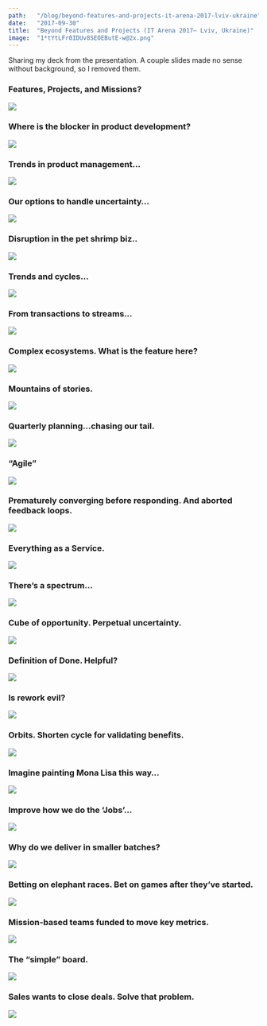 ```yaml
---
path:	"/blog/beyond-features-and-projects-it-arena-2017-lviv-ukraine"
date:	"2017-09-30"
title:	"Beyond Features and Projects (IT Arena 2017— Lviv, Ukraine)"
image:	"1*tYtLFr0IDUv8SEOEButE-w@2x.png"
---
```


Sharing my deck from the presentation. A couple slides made no sense without background, so I removed them.

### Features, Projects, and Missions?

![](/images/1*tYtLFr0IDUv8SEOEButE-w@2x.png)

### Where is the blocker in product development?

![](/images/1*nkUYWNTyjUtFYG8XNsqe6Q@2x.png)

### Trends in product management…

![](/images/1*Lu-tnPl1eQW0o_WouTPwEQ@2x.png)

### Our options to handle uncertainty…

![](/images/1*ZvZTjvQNxEhubbgDPtdMPw@2x.png)

### Disruption in the pet shrimp biz..

![](/images/1*prZoUPxSfOhW_kqU55slVw@2x.png)

### Trends and cycles…

![](/images/1*7X9nymdRu0brWnubHs3IwQ@2x.png)

### From transactions to streams…

![](/images/1*AH2EUrn2JKQODlbP3KZs2g@2x.png)

### Complex ecosystems. What is the feature here?

![](/images/1*FoWTBF-TUr1pQ0t7YmCGvQ@2x.png)

### Mountains of stories.

![](/images/1*8b1S6WTza5NSZtKDQwfd_g@2x.png)

### Quarterly planning…chasing our tail.

![](/images/1*uoP8t-rVdaEbpqYFg2i4kw@2x.png)

### “Agile”

![](/images/1*cJv2lhFIGGsRruHDD2pi_A@2x.png)

### Prematurely converging before responding. And aborted feedback loops.

![](/images/1*1EP5FdjNRnZJBAapJNoKJg@2x.png)

### Everything as a Service.

![](/images/1*C8-i6esL17Vp0B6dHN3TWQ@2x.png)

### There’s a spectrum…

![](/images/1*lhz_MyuTmsdR50iA3NhGNA@2x.png)

### Cube of opportunity. Perpetual uncertainty.

![](/images/1*3vcIjvLsWJba-KhnGRu_aQ@2x.png)

### Definition of Done. Helpful?

![](/images/1*6KExIg_Un6G8ATLSEFHJFA@2x.png)

### Is rework evil?

![](/images/1*Nc7_xJch9G8rJaW_dY6kAw@2x.png)

### Orbits. Shorten cycle for validating benefits.

![](/images/1*QY8bJjW2A4ibhr0VixaT6w@2x.png)

### Imagine painting Mona Lisa this way…

![](/images/1*blUGzSe2CzlqMzwaRAyiFA@2x.png)

### Improve how we do the ‘Jobs’…

![](/images/1*gCg54RuiO6ZFVBbEoDrXRA@2x.png)

### Why do we deliver in smaller batches?

![](/images/1*DazyB8b0EGoC-_0DF04zQw@2x.png)

### Betting on elephant races. Bet on games after they’ve started.

![](/images/1*dpl4o7wuzntrQ3OdKsvsZA@2x.png)

### Mission-based teams funded to move key metrics.

![](/images/1*-iGlx5mBlkLas8ctIcdxHA@2x.png)

### The “simple” board.

![](/images/1*Yc9l4JmsD5ky21lZjEtr2Q@2x.png)

### Sales wants to close deals. Solve that problem.

![](/images/1*InzIZKN8wjLv6gfTG5-tvQ@2x.png)